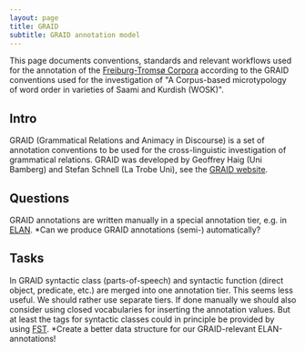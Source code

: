 ```yaml
---
layout: page
title: GRAID
subtitle: GRAID annotation model
---
```


This page documents conventions, standards and relevant workflows used for the annotation of the [Freiburg-Tromsø Corpora](freiburg.html) according to the GRAID conventions used for the investigation of "A Corpus-based microtypology of word order in varieties of Saami and Kurdish (WOSK)".


## Intro

GRAID (Grammatical Relations and Animacy in Discourse) is a set of annotation conventions to be used for the cross-linguistic investigation of grammatical relations. GRAID was developed by Geoffrey Haig (Uni Bamberg) and Stefan Schnell (La Trobe Uni), see the [GRAID website](http://bamling-research.de/content/graid_main.html). 


## Questions

GRAID annotations are written manually in a special annotation tier, e.g. in [ELAN](ELAN.html).
*Can we produce GRAID annotations (semi-) automatically?


## Tasks

In GRAID syntactic class (parts-of-speech) and syntactic function (direct object, predicate, etc.) are merged into one annotation tier. This seems less useful. We should rather use separate tiers. If done manually we should also consider using closed vocabularies for inserting the annotation values. But at least the tags for syntactic classes could in principle be provided by using [FST](/FST.html).
*Create a better data structure for our GRAID-relevant ELAN-annotations! 

